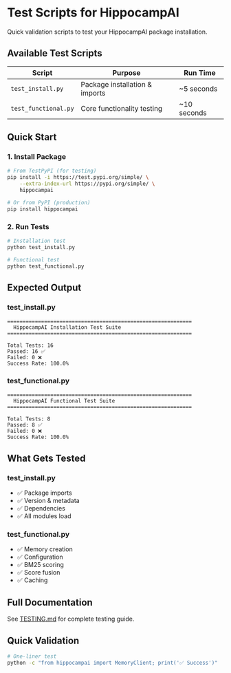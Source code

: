 # Test Scripts for HippocampAI

Quick validation scripts to test your HippocampAI package installation.

## Available Test Scripts

| Script | Purpose | Run Time |
|--------|---------|----------|
| `test_install.py` | Package installation & imports | ~5 seconds |
| `test_functional.py` | Core functionality testing | ~10 seconds |

## Quick Start

### 1. Install Package

```bash
# From TestPyPI (for testing)
pip install -i https://test.pypi.org/simple/ \
    --extra-index-url https://pypi.org/simple/ \
    hippocampai

# Or from PyPI (production)
pip install hippocampai
```

### 2. Run Tests

```bash
# Installation test
python test_install.py

# Functional test  
python test_functional.py
```

## Expected Output

### test_install.py
```
============================================================
  HippocampAI Installation Test Suite
============================================================

Total Tests: 16
Passed: 16 ✅
Failed: 0 ❌
Success Rate: 100.0%
```

### test_functional.py
```
============================================================
  HippocampAI Functional Test Suite
============================================================

Total Tests: 8
Passed: 8 ✅
Failed: 0 ❌
Success Rate: 100.0%
```

## What Gets Tested

### test_install.py
- ✅ Package imports
- ✅ Version & metadata
- ✅ Dependencies
- ✅ All modules load

### test_functional.py
- ✅ Memory creation
- ✅ Configuration
- ✅ BM25 scoring
- ✅ Score fusion
- ✅ Caching

## Full Documentation

See [TESTING.md](TESTING.md) for complete testing guide.

## Quick Validation

```bash
# One-liner test
python -c "from hippocampai import MemoryClient; print('✅ Success')"
```
